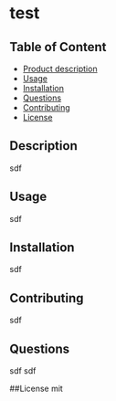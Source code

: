 # test
## Table of Content
- [Product description](#Description)
- [Usage](#Usage)
- [Installation](#Installation)
- [Questions](#Questions)
- [Contributing](#Credits)
- [License](#License)

## Description
sdf

## Usage
sdf

## Installation
sdf

## Contributing
sdf

## Questions
sdf
sdf

##License
mit